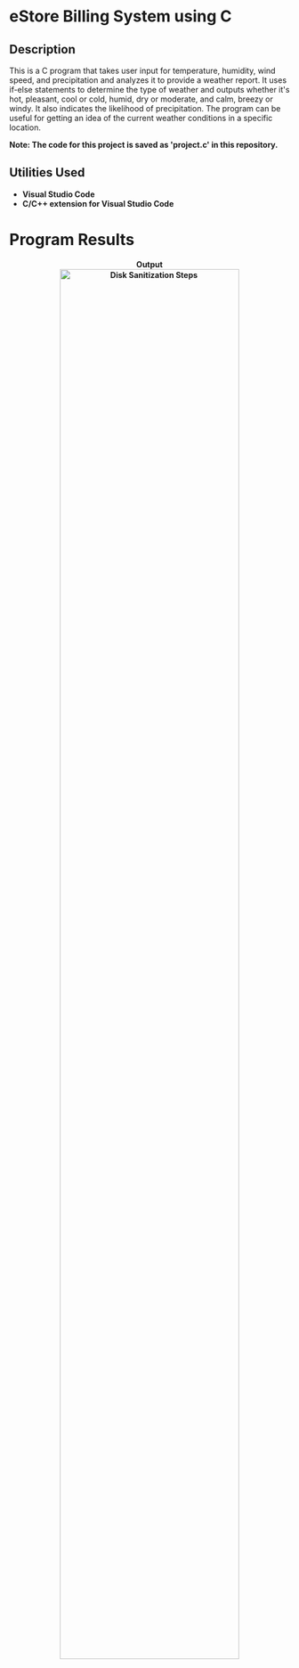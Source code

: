 <h1>eStore Billing System using C</h1>

<h2>Description</h2>

This is a C program that takes user input for temperature, humidity, wind speed, and precipitation and analyzes it to provide a weather report. It uses if-else statements to determine the type of weather and outputs whether it's hot, pleasant, cool or cold, humid, dry or moderate, and calm, breezy or windy. It also indicates the likelihood of precipitation. The program can be useful for getting an idea of the current weather conditions in a specific location.

<b>Note: The code for this project is saved as 'project.c' in this repository.<b>
<br />

<h2>Utilities Used</h2>

- <b>Visual Studio Code</b> 
- <b>C/C++ extension for Visual Studio Code</b> 
  
<h1>Program Results</h1>

<p align="center">
Output<br/>
<img src="https://i.imgur.com/AHgLc35.png" width="80%" alt="Disk Sanitization Steps"/>
<br />
<br />

<!--
 ```diff
- text in red
+ text in green
! text in orange
# text in gray
@@ text in purple (and bold)@@
```
--!>
